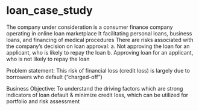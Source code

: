 # loan_case_study
The company under consideration is a consumer finance company operating in online loan marketplace
It facilitating personal loans, business loans, and financing of medical procedures
There are risks associated with the company’s decision on loan approval: 
a. Not approving the loan for an applicant, who is likely to repay the loan
b. Approving  loan for an applicant, who is not likely to repay the loan

Problem statement: 
This risk of financial loss (credit loss) is largely due to borrowers who default (“charged-off”)

Business Objective: 
To understand the driving factors which are strong indicators of loan default & minimize credit loss, which can be utilized for portfolio and risk assessment
